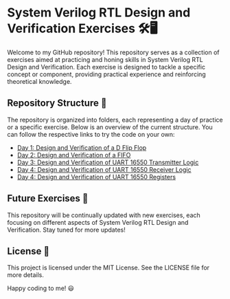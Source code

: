 # System Verilog RTL Design and Verification Exercises 🛠️🖥️

Welcome to my GitHub repository! This repository serves as a collection of exercises aimed at practicing and honing skills in System Verilog RTL Design and Verification. Each exercise is designed to tackle a specific concept or component, providing practical experience and reinforcing theoretical knowledge.

## Repository Structure 📂

The repository is organized into folders, each representing a day of practice or a specific exercise. Below is an overview of the current structure. You can follow the respective links to try the code on your own:
- [Day 1: Design and Verification of a D Flip Flop](https://www.edaplayground.com/x/bB_P)
- [Day 2: Design and Verification of a FIFO](https://www.edaplayground.com/x/gnjr)
- [Day 3: Design and Verification of UART 16550 Transmitter Logic](https://www.edaplayground.com/x/R2iz)
- [Day 4: Design and Verification of UART 16550 Receiver Logic](https://www.edaplayground.com/x/7h3j)
- [Day 4: Design and Verification of UART 16550 Registers](https://www.edaplayground.com/x/RKyS)

## Future Exercises 🔮

This repository will be continually updated with new exercises, each focusing on different aspects of System Verilog RTL Design and Verification. Stay tuned for more updates!

## License 📜
This project is licensed under the MIT License. See the LICENSE file for more details.

Happy coding to me! 😃
